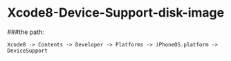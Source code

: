 # Xcode8-Device-Support-disk-image

###the path:

`Xcode8 -> Contents -> Developer -> Platforms -> iPhoneOS.platform -> DeviceSupport`
